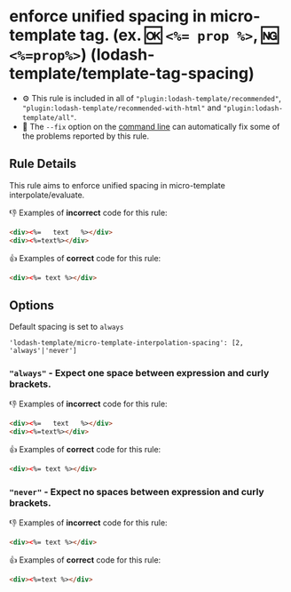 # enforce unified spacing in micro-template tag. (ex. :ok: `<%= prop %>`, :ng: `<%=prop%>`) (lodash-template/template-tag-spacing)

- :gear: This rule is included in all of `"plugin:lodash-template/recommended"`, `"plugin:lodash-template/recommended-with-html"` and `"plugin:lodash-template/all"`.
- :wrench: The `--fix` option on the [command line](http://eslint.org/docs/user-guide/command-line-interface#fix) can automatically fix some of the problems reported by this rule.

## Rule Details

This rule aims to enforce unified spacing in micro-template interpolate/evaluate.

:-1: Examples of **incorrect** code for this rule:

```html
<div><%=   text   %></div>
<div><%=text%></div>
```

:+1: Examples of **correct** code for this rule:

```html
<div><%= text %></div>
```

## Options

Default spacing is set to `always`

```
'lodash-template/micro-template-interpolation-spacing': [2, 'always'|'never']
```

### `"always"` - Expect one space between expression and curly brackets.

:-1: Examples of **incorrect** code for this rule:

```html
<div><%=   text   %></div>
<div><%=text%></div>
```

:+1: Examples of **correct** code for this rule:

```html
<div><%= text %></div>
```

### `"never"` - Expect no spaces between expression and curly brackets.

:-1: Examples of **incorrect** code for this rule:

```html
<div><%= text %></div>
```

:+1: Examples of **correct** code for this rule:

```html
<div><%=text %></div>
```
